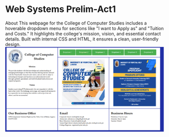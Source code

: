 # Web Systems Prelim-Act1
About
This webpage for the College of Computer Studies includes a hoverable dropdown menu for sections like "I want to Apply as" and "Tuition and Costs." It highlights the college's mission, vision, and essential contact details. Built with internal CSS and HTML, it ensures a clean, user-friendly design.
![image alt](https://github.com/Yuroki31/WebSystems_Prelim-Act1/blob/d498cd7e22eade1a74b05cf9a2d81d05ca1e36ca/scrnshot1.png)
